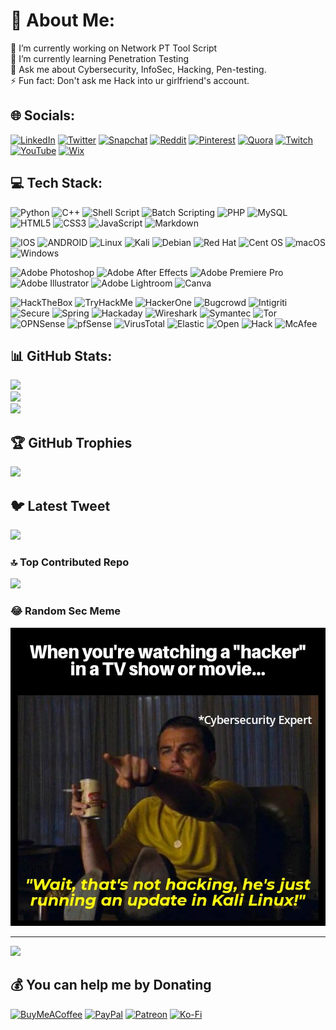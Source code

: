 # 💫 About Me:
🔭 I’m currently working on Network PT Tool Script<br>🌱 I’m currently learning Penetration Testing<br>💬 Ask me about Cybersecurity, InfoSec, Hacking, Pen-testing.<br>⚡ Fun fact: Don't ask me Hack into ur girlfriend's account.


## 🌐 Socials:
[![LinkedIn](https://img.shields.io/badge/LinkedIn-%230077B5.svg?logo=linkedin&logoColor=white)](https://linkedin.com/in/suhas1799) 
[![Twitter](https://img.shields.io/badge/Twitter-%231DA1F2.svg?logo=Twitter&logoColor=white)](https://twitter.com/cr34t0r_Cyxac)
[![Snapchat](https://img.shields.io/badge/Snapchat-%23FFFC00.svg?flat&logo=Snapchat&logoColor=white)](https://snapchat.com/add/suhas.hfx)
[![Reddit](https://img.shields.io/badge/Reddit-%23FF4500.svg?logo=Reddit&logoColor=white)](https://reddit.com/user/suhas-gtek) 
[![Pinterest](https://img.shields.io/badge/Pinterest-%23E60023.svg?logo=Pinterest&logoColor=white)](https://pinterest.com/gteksd) 
[![Quora](https://img.shields.io/badge/Quora-%23B92B27.svg?logo=Quora&logoColor=white)](https://quora.com/profile/Er-Suhas-Dhole) 
[![Twitch](https://img.shields.io/badge/Twitch-%239146FF.svg?logo=Twitch&logoColor=white)](https://twitch.tv/gteksd) 
[![YouTube](https://img.shields.io/badge/YouTube-%23FF0000.svg?logo=YouTube&logoColor=white)](https://youtube.com/@don-t_be_a_n00b) 
[![Wix](https://img.shields.io/badge/wix-000?style=flat&logo=wix&logoColor=white)](https://gteksd.wixsite.com/noob)

## 💻 Tech Stack:
![Python](https://img.shields.io/badge/python-3670A0?style=flat&logo=python&logoColor=ffdd54) 
![C++](https://img.shields.io/badge/c++-%2300599C.svg?style=flat&logo=c%2B%2B&logoColor=white) 
![Shell Script](https://img.shields.io/badge/shell_script-%23121011.svg?style=flat&logo=gnu-bash&logoColor=white) 
![Batch Scripting](https://img.shields.io/badge/Windows%20Terminal-%234D4D4D.svg?style=flat&logo=windows-terminal&logoColor=white)
![PHP](https://img.shields.io/badge/php-%23777BB4.svg?style=flat&logo=php&logoColor=white) 
![MySQL](https://img.shields.io/badge/mysql-%2300f.svg?style=flat&logo=mysql&logoColor=white) 
![HTML5](https://img.shields.io/badge/html5-%23E34F26.svg?style=flat&logo=html5&logoColor=white) 
![CSS3](https://img.shields.io/badge/css3-%231572B6.svg?style=flat&logo=css3&logoColor=white) 
![JavaScript](https://img.shields.io/badge/javascript-%23323330.svg?style=flat&logo=javascript&logoColor=%23F7DF1E) 
![Markdown](https://img.shields.io/badge/markdown-%23000000.svg?style=flat&logo=markdown&logoColor=white) 

![IOS](https://img.shields.io/badge/IOS-%2320232a.svg?style=flat&logo=apple&logoColor=white) 
![ANDROID](https://img.shields.io/badge/android-%2320232a.svg?style=flat&logo=android&logoColor=%a4c639) 
![Linux](https://img.shields.io/badge/Linux-FCC624?style=flat&logo=linux&logoColor=black)
![Kali](https://img.shields.io/badge/-Kali%20Linux-%23557C94?style=flat&logo=kalilinux&logoColor=white) 
![Debian](https://img.shields.io/badge/Debian-D70A53?style=flat&logo=debian&logoColor=white)
![Red Hat](https://img.shields.io/badge/Red%20Hat-EE0000?style=flat&logo=redhat&logoColor=white)
![Cent OS](https://img.shields.io/badge/cent%20os-002260?style=flat&logo=centos&logoColor=F0F0F0)
![macOS](https://img.shields.io/badge/mac%20os-000000?style=flat&logo=macos&logoColor=F0F0F0)
![Windows](https://img.shields.io/badge/Windows-0078D6?style=flat&logo=windows&logoColor=white)


![Adobe Photoshop](https://img.shields.io/badge/adobephotoshop-%2331A8FF.svg?style=flat&logo=adobephotoshop&logoColor=white) 
![Adobe After Effects](https://img.shields.io/badge/Adobe%20After%20Effects-9999FF.svg?style=flat&logo=Adobe%20After%20Effects&logoColor=white) 
![Adobe Premiere Pro](https://img.shields.io/badge/Adobe%20Premiere%20Pro-9999FF.svg?style=flat&logo=Adobe%20Premiere%20Pro&logoColor=white) 
![Adobe Illustrator](https://img.shields.io/badge/adobeillustrator-%23FF9A00.svg?style=flat&logo=adobeillustrator&logoColor=white) 
![Adobe Lightroom](https://img.shields.io/badge/Adobe%20Lightroom-31A8FF.svg?style=flat&logo=Adobe%20Lightroom&logoColor=white) 
![Canva](https://img.shields.io/badge/Canva-%2300C4CC.svg?style=flat&logo=Canva&logoColor=white) 

![HackTheBox](https://img.shields.io/badge/-HackTheBox-%239FEF00?style=flat&logo=hackthebox&logoColor=white) 
![TryHackMe](https://img.shields.io/badge/-TryHackMe-%23212C42?style=flat&logo=tryhackme&logoColor=white) 
![HackerOne](https://img.shields.io/badge/-HackerOne-%23494649?style=flat&logo=hackerone&logoColor=white) 
![Bugcrowd](https://img.shields.io/badge/-Bugcrowd-%23F26822?style=flat&logo=bugcrowd&logoColor=white) 
![Intigriti](https://img.shields.io/badge/-Intigriti-%23161A36?style=flat&logo=intigriti&logoColor=white) 
![Secure](https://img.shields.io/badge/-F--Secure-%2300BAFF?style=flat&logo=fsecure&logoColor=white) 
![Spring](https://img.shields.io/badge/-Spring%20Security-%236DB33F?style=flat&logo=springsecurity&logoColor=white) 
![Hackaday](https://img.shields.io/badge/-Hackaday-%231A1A1A?style=flat&logo=hackaday&logoColor=white) 
![Wireshark](https://img.shields.io/badge/-Wireshark-%231679A7?style=flat&logo=wireshark&logoColor=white) 
![Symantec](https://img.shields.io/badge/-Symantec-%23FDB511?style=flat&logo=symantec&logoColor=white) 
![Tor](https://img.shields.io/badge/Tor-7D4698?style=flat&logo=torproject&logoColor=white) 
![OPNSense](https://img.shields.io/badge/-OPNSense-%23D94F00?style=flat&logo=opnsense&logoColor=white) 
![pfSense](https://img.shields.io/badge/-pfSense-%23212121?style=flat&logo=pfsense&logoColor=white) 
![VirusTotal](https://img.shields.io/badge/-VirusTotal-%23394EFF?style=flat&logo=virustotal&logoColor=white) 
![Elastic](https://img.shields.io/badge/-Elastic-%23005571?style=flat&logo=elastic&logoColor=white) 
![Open](https://img.shields.io/badge/-Open%20Bug%20Bounty-%23F67909?style=flat&logo=openbugbounty&logoColor=white) 
![Hack](https://img.shields.io/badge/-Hack%20Club-%23EC3750?style=flat&logo=hackclub&logoColor=white) 
![McAfee](https://img.shields.io/badge/-McAfee-%23C01818?style=flat&logo=mcafee&logoColor=white) 

## 📊 GitHub Stats:
![](https://github-readme-stats.vercel.app/api?username=gteksd&theme=blue-green&hide_border=false&include_all_commits=true&count_private=true)<br/>
![](https://github-readme-streak-stats.herokuapp.com/?user=gteksd&theme=blue-green&hide_border=false)<br/> 
![](https://github-readme-stats.vercel.app/api/top-langs/?username=gteksd&theme=blue-green&hide_border=false&include_all_commits=true&count_private=true&layout=compact)

## 🏆 GitHub Trophies
![](https://github-profile-trophy.vercel.app/?username=gteksd&theme=darkhub&no-frame=false&no-bg=true&margin-w=5)

## 🐦 Latest Tweet
[![](https://gtce.itsvg.in/api?username=cr34t0r_Cyxac)](https://twitter.com/cr34t0r_Cyxac)

### 🔝 Top Contributed Repo
![](https://github-contributor-stats.vercel.app/api?username=gteksd&limit=5&theme=dark&combine_all_yearly_contributions=true)

### 😂 Random Sec Meme
<img src="images/hacking-meme.jpg" width="512px"/>

---
[![](https://visitcount.itsvg.in/api?id=gteksd&icon=0&color=0)](https://visitcount.itsvg.in)

  ## 💰 You can help me by Donating
[![BuyMeACoffee](https://img.shields.io/badge/Buy%20Me%20a%20Coffee-ffdd00?style=for-the-badge&logo=buy-me-a-coffee&logoColor=black)](https://buymeacoffee.com/gteksd) [![PayPal](https://img.shields.io/badge/PayPal-00457C?style=for-the-badge&logo=paypal&logoColor=white)](https://paypal.me/gteksd) [![Patreon](https://img.shields.io/badge/Patreon-F96854?style=for-the-badge&logo=patreon&logoColor=white)](https://patreon.com/gteksd) [![Ko-Fi](https://img.shields.io/badge/Ko--fi-F16061?style=for-the-badge&logo=ko-fi&logoColor=white)](https://ko-fi.com/gteksd) 

